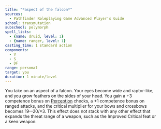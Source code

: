 ```yaml
---
title: "*aspect of the falcon*"
sources:
  - Pathfinder Roleplaying Game Advanced Player's Guide
school: transmutation
subschool: polymorph
spell_lists:
  - {name: druid, level: 1}
  - {name: ranger, level: 1}
casting_time: 1 standard action
components:
  - V
  - S
  - DF
range: personal
target: you
duration: 1 minute/level
---
```


You take on an aspect of a falcon. Your eyes become wide and raptor-like, and you grow feathers on the sides of your head. You gain a +3 competence bonus on [Perception](/skills/perception/) checks, a +1 competence bonus on ranged attacks, and the critical multiplier for your bows and crossbows becomes 19--20/×3. This effect does not stack with any other effect that expands the threat range of a weapon, such as the Improved Critical feat or a keen weapon.

